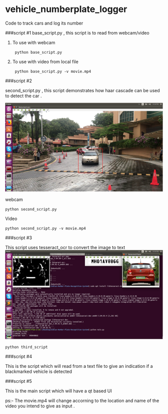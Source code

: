 # vehicle_numberplate_logger
Code to track cars and log its number


###script #1
base_script.py , this script is to read from webcam/video



1) To use with webcam
		
		python base_script.py 
		
2) To use with video from local file 
	
		python base_script.py -v movie.mp4
		
		

###script #2

second_script.py , this script demonstrates how haar cascade can be used to detect the car .

![](docs/detect_car.png) 

webcam

	python second_script.py

Video
	
	python second_script.py -v movie.mp4
	

###script #3

This script uses tesseract_ocr to convert the image to text 
![](docs/detect_number.png) 

	python third_script


###script #4

This is the script which will read from a text file to give an indication if a blackmarked vehicle is detected

###script #5 

This is the main script which will have a qt based UI

 

ps:- The movie.mp4 will change accorning to the location and name of the video you intend to give as input .
	
